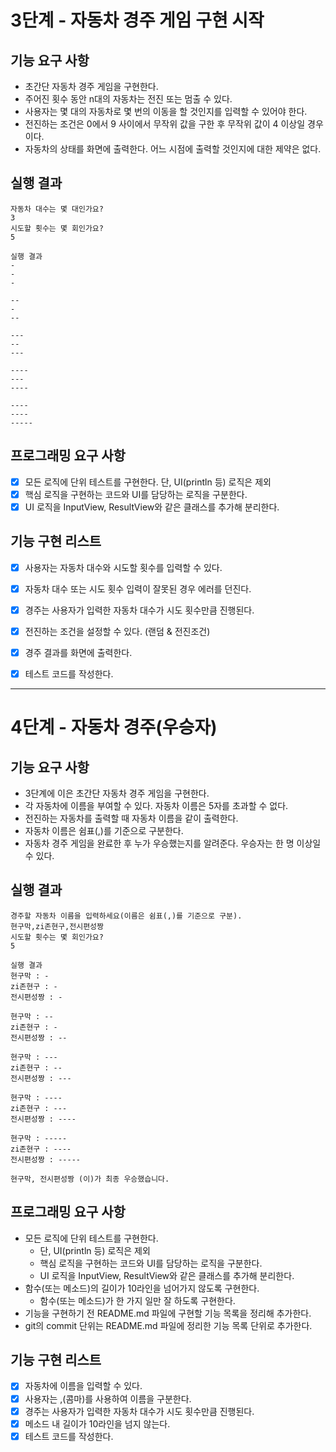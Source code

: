 # 3단계 - 자동차 경주 게임 구현 시작

## 기능 요구 사항

- 초간단 자동차 경주 게임을 구현한다.
- 주어진 횟수 동안 n대의 자동차는 전진 또는 멈출 수 있다.
- 사용자는 몇 대의 자동차로 몇 번의 이동을 할 것인지를 입력할 수 있어야 한다.
- 전진하는 조건은 0에서 9 사이에서 무작위 값을 구한 후 무작위 값이 4 이상일 경우이다.
- 자동차의 상태를 화면에 출력한다. 어느 시점에 출력할 것인지에 대한 제약은 없다.

## 실행 결과

```agsl
자동차 대수는 몇 대인가요?
3
시도할 횟수는 몇 회인가요?
5

실행 결과
-
-
-

--
-
--

---
--
---

----
---
----

----
----
-----
```

## 프로그래밍 요구 사항

- [X] 모든 로직에 단위 테스트를 구현한다. 단, UI(println 등) 로직은 제외
- [X] 핵심 로직을 구현하는 코드와 UI를 담당하는 로직을 구분한다.
- [X] UI 로직을 InputView, ResultView와 같은 클래스를 추가해 분리한다.

## 기능 구현 리스트
- [x] 사용자는 자동차 대수와 시도할 횟수를 입력할 수 있다.
- [x] 자동차 대수 또는 시도 횟수 입력이 잘못된 경우 에러를 던진다.
- [x] 경주는 사용자가 입력한 자동차 대수가 시도 횟수만큼 진행된다.
- [x] 전진하는 조건을 설정할 수 있다. (랜덤 & 전진조건)
- [x] 경주 결과를 화면에 출력한다.
- [x] 테스트 코드를 작성한다.


----
# 4단계 - 자동차 경주(우승자)

## 기능 요구 사항
- 3단계에 이은 초간단 자동차 경주 게임을 구현한다.
- 각 자동차에 이름을 부여할 수 있다. 자동차 이름은 5자를 초과할 수 없다.
- 전진하는 자동차를 출력할 때 자동차 이름을 같이 출력한다.
- 자동차 이름은 쉼표(,)를 기준으로 구분한다.
- 자동차 경주 게임을 완료한 후 누가 우승했는지를 알려준다. 우승자는 한 명 이상일 수 있다.


## 실행 결과

```agsl
경주할 자동차 이름을 입력하세요(이름은 쉼표(,)를 기준으로 구분).
현구막,zi존현구,전시편성짱
시도할 횟수는 몇 회인가요?
5

실행 결과
현구막 : -
zi존현구 : -
전시편성짱 : -

현구막 : --
zi존현구 : -
전시편성짱 : --

현구막 : ---
zi존현구 : --
전시편성짱 : ---

현구막 : ----
zi존현구 : ---
전시편성짱 : ----

현구막 : -----
zi존현구 : ----
전시편성짱 : -----

현구막, 전시편성짱 (이)가 최종 우승했습니다.
```

## 프로그래밍 요구 사항
- 모든 로직에 단위 테스트를 구현한다.
  - 단, UI(println 등) 로직은 제외
  - 핵심 로직을 구현하는 코드와 UI를 담당하는 로직을 구분한다.
  - UI 로직을 InputView, ResultView와 같은 클래스를 추가해 분리한다.
- 함수(또는 메소드)의 길이가 10라인을 넘어가지 않도록 구현한다.
  - 함수(또는 메소드)가 한 가지 일만 잘 하도록 구현한다.
- 기능을 구현하기 전 README.md 파일에 구현할 기능 목록을 정리해 추가한다.
- git의 commit 단위는 README.md 파일에 정리한 기능 목록 단위로 추가한다.

## 기능 구현 리스트
- [x] 자동차에 이름을 입력할 수 있다.
- [x] 사용자는 ,(콤마)를 사용하여 이름을 구분한다.
- [x] 경주는 사용자가 입력한 자동차 대수가 시도 횟수만큼 진행된다.
- [x] 메소드 내 길이가 10라인을 넘지 않는다.
- [x] 테스트 코드를 작성한다. 
